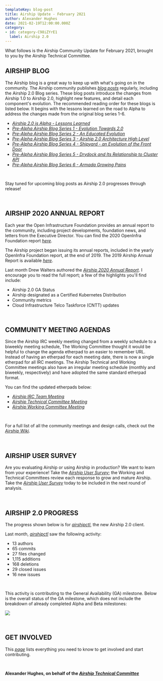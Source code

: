 ```yaml
---
templateKey: blog-post
title: Airship Update - February 2021
author: Alexander Hughes
date: 2021-02-19T12:00:00.000Z
category:
- id: category-C98iZYrE1
  label: Airship 2.0
---
```


What follows is the Airship Community Update for February 2021, brought to you by the Airship Technical Committee.
<!-- more -->

## **AIRSHIP BLOG**

The Airship blog is a great way to keep up with what's going on in the community. The Airship community publishes
[_blog posts_](https://www.airshipit.org/blog/) regularly, including the Airship 2.0 Blog series. These blog posts
introduce the changes from Airship 1.0 to Airship 2.0, highlight new features, and detail each component's evolution.
The recommended reading order for these blogs is listed below. It begins with the lessons learned on the road to Alpha
to address the changes made from the original blog series 1-6.

- [*Airship 2.0 is Alpha - Lessons Learned*](https://www.airshipit.org/blog/airship2-is-alpha/)
- [*Pre-Alpha Airship Blog Series 1 - Evolution Towards 2.0*](
  https://www.airshipit.org/blog/pre-alpha-airship-blog-series-1-evolution-towards-2.0/)
- [*Pre-Alpha Airship Blog Series 2 - An Educated Evolution*](
  https://www.airshipit.org/blog/pre-alpha-airship-blog-series-2-an-educated-evolution/)
- [*Pre-Alpha Airship Blog Series 3 - Airship 2.0 Architecture High Level*](
  https://www.airshipit.org/blog/pre-alpha-airship-blog-series-3-airship-2.0-architecture-high-level/)
- [*Pre-Alpha Airship Blog Series 4 - Shipyard - an Evolution of the Front Door*](
  https://www.airshipit.org/blog/pre-alpha-airship-blog-series-4-shipyard-an-evolution-of-the-front-door/)
- [*Pre-Alpha Airship Blog Series 5 - Drydock and Its Relationship to Cluster API*](
  https://www.airshipit.org/blog/pre-alpha-airship-blog-series-5-drydock-and-its-relationship-to-cluster-api/)
- [*Pre-Alpha Airship Blog Series 6 - Armada Growing Pains*](
  https://www.airshipit.org/blog/pre-alpha-airship-blog-series-6-armada-growing-pains/)

<br>

Stay tuned for upcoming blog posts as Airship 2.0 progresses through release!

<br>

## **AIRSHIP 2020 ANNUAL REPORT**

Each year the Open Infrastructure Foundation provides an annual report to the community, including project
developments, foundation news, and letters from the Executive Director. You can find the 2020 OpenInfra Foundation report [_here_](
https://www.openstack.org/annual-reports/2020-openinfra-foundation-annual-report/).

The Airship project began issuing its annual reports, included in the yearly OpenInfra Foundation report, at the end of 2019. The 2019
Airship Annual Report is available [_here_](https://www.airshipit.org/blog/a-year-in-review-getting-confirmed-and-looking-ahead-to-2-0/).

Last month Drew Walters authored the [_Airship 2020 Annual Report_](https://www.airshipit.org/blog/airship-2020-annual-report/).
I encourage you to read the full report; a few of the highlights you'll find include:

* Airship 2.0 GA Status
* Airship designated as a Certified Kubernetes Distribution
* Community metrics
* Cloud Infrastructure Telco Taskforce (CNTT) updates

<br>

## **COMMUNITY MEETING AGENDAS**

Since the Airship IRC weekly meeting changed from a weekly schedule to a biweekly meeting schedule, The Working
Committee thought it would be helpful to change the agenda etherpad to an easier to remember URL. Instead of having an
etherpad for each meeting date, there is now a single etherpad for all IRC meetings. The Airship Technical and
Working Committee meetings also have an irregular meeting schedule (monthly and biweekly, respectively) and have adopted
the same standard etherpad format.

You can find the updated etherpads below:
* [_Airship IRC Team Meeting_](https://etherpad.opendev.org/p/airship-team-meeting)
* [_Airship Technical Committee Meeting_](https://etherpad.opendev.org/p/airship-tc-meeting)
* [_Airship Working Committee Meeting_](https://etherpad.opendev.org/p/airship-wc-meeting)

<br>

For a full list of all the community meetings and design calls, check out the [_Airship Wiki_](https://wiki.openstack.org/wiki/Airship#Get_in_Touch).

<br>

## **AIRSHIP USER SURVEY**

Are you evaluating Airship or using Airship in production? We want to learn from your experience! Take the [_Airship
User Survey_](https://www.surveymonkey.com/r/YKZ9NC2); the Working and Technical Committees review each response to grow
and mature Airship. Take the [_Airship User Survey_](https://www.surveymonkey.com/r/YKZ9NC2) today to be
included in the next round of analysis.

<br>

## **AIRSHIP 2.0 PROGRESS**

The progress shown below is for [_airshipctl_](https://opendev.org/airship/airshipctl), the new Airship 2.0 client.

Last month, [_airshipctl_](https://opendev.org/airship/airshipctl) saw the following activity:

* 13 authors
* 65 commits
* 27 files changed
* 1,115 additions
* 168 deletions
* 29 closed issues
* 16 new issues

<br>

This activity is contributing to the General Availability (GA) milestone. Below is the overall status of the GA
milestone, which does not include the breakdown of already completed Alpha and Beta milestones:

![](/images/ga_status_february_2021.png)

<br>

## **GET INVOLVED**

This [_page_](https://www.airshipit.org/community/) lists everything you need to know to get involved and start
contributing.

<br>

**Alexander Hughes, on behalf of the [_Airship Technical Committee_](
https://wiki.openstack.org/wiki/Airship/Airship-TC)**
